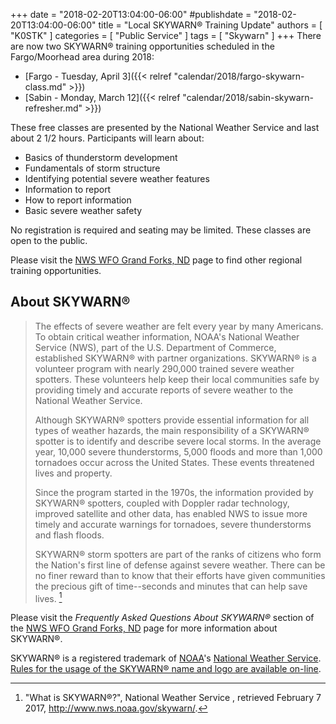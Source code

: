 +++
date = "2018-02-20T13:04:00-06:00"
#publishdate = "2018-02-20T13:04:00-06:00"
title = "Local SKYWARN&reg; Training Update"
authors = [ "K0STK" ]
categories = [ "Public Service" ]
tags = [ "Skywarn" ]
+++
There are now two SKYWARN&reg; training opportunities scheduled in the
Fargo/Moorhead area during 2018:

* [Fargo - Tuesday, April 3]({{< relref "calendar/2018/fargo-skywarn-class.md"  >}})
* [Sabin - Monday, March 12]({{< relref "calendar/2018/sabin-skywarn-refresher.md" >}})

<!--more-->
These free classes are presented by the National Weather Service and last about 2 1/2 hours. Participants will learn about:

* Basics of thunderstorm development
* Fundamentals of storm structure
* Identifying potential severe weather features
* Information to report
* How to report information
* Basic severe weather safety

No registration is required and seating may be limited. These classes are open
to the public.

Please visit the [NWS WFO Grand Forks, ND](http://www.weather.gov/fgf/skywarn)
page to find other regional training opportunities.

## About SKYWARN&reg;

>The effects of severe weather are felt every year by many Americans.
>To obtain critical weather information, NOAA's National Weather
>Service (NWS), part of the U.S. Department of Commerce, established
>SKYWARN&reg; with partner organizations. SKYWARN&reg; is a volunteer
>program with nearly 290,000 trained severe weather spotters. These
>volunteers help keep their local communities safe by providing timely
>and accurate reports of severe weather to the National Weather Service.
>
>Although SKYWARN&reg; spotters provide essential information for all
>types of weather hazards, the main responsibility of a SKYWARN&reg;
>spotter is to identify and describe severe local storms. In the average
>year, 10,000 severe thunderstorms, 5,000 floods and more than 1,000
>tornadoes occur across the United States. These events threatened lives
>and property.
>
>Since the program started in the 1970s, the information provided by
>SKYWARN&reg; spotters, coupled with Doppler radar technology, improved
>satellite and other data, has enabled NWS to issue more timely and
>accurate warnings for tornadoes, severe thunderstorms and flash floods.
>
>SKYWARN&reg; storm spotters are part of the ranks of citizens who form
>the Nation's first line of defense against severe weather. There can be
>no finer reward than to know that their efforts have given communities
>the precious gift of time--seconds and minutes that can help save
>lives. [^1]

Please visit the *Frequently Asked Questions About SKYWARN&reg;* section of
the [NWS WFO Grand Forks, ND](http://www.weather.gov/fgf/skywarn) 
page for more information about SKYWARN&reg;.

SKYWARN&reg; is a registered trademark of [NOAA](http://www.noaa.gov/)'s
[National Weather Service](http://www.weather.gov/).
[Rules for the usage of the SKYWARN&reg; name and logo are
available on-line](http://www.weather.gov/skywarn/resources/SKYWARN_branding_guidelines_v5.0_Oct08.pdf).

[^1]: "What is SKYWARN&reg;?", National Weather Service , retrieved February 7 2017, http://www.nws.noaa.gov/skywarn/.
